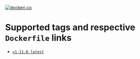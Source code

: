 [![dockeri.co](https://dockeri.co/image/creemama/certbot-dns-route53-renew-cron)](https://hub.docker.com/r/creemama/certbot-dns-route53-renew-cron)

# Supported tags and respective `Dockerfile` links

- [`v1.11.0`, `latest`](https://github.com/creemama/docker/blob/master/certbot-dns-route53-renew-cron/docker/Dockerfile)
